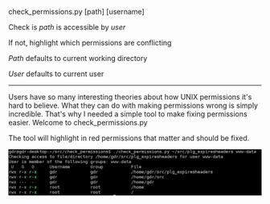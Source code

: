 check_permissions.py [path] [username]

Check is _path_ is accessible by _user_

If not, highlight which permissions are conflicting

_Path_ defaults to current working directory

_User_ defaults to current user

---------------------

Users have so many interesting theories about how UNIX permissions it's hard to 
believe. What they can do with making permissions wrong
is simply incredible. That's why I needed a simple tool
to make fixing permissions easier. Welcome to 
check_permissions.py

The tool will highlight in red permissions that matter
and should be fixed. 

![screenshot](https://github.com/gjedeer/check_permissions/raw/master/screen.png)
